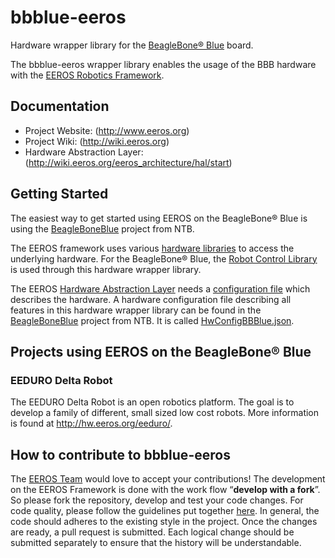 # bbblue-eeros

Hardware wrapper library for the [BeagleBone® Blue](https://beagleboard.org/blue) board.

The bbblue-eeros wrapper library enables the usage of the BBB hardware with the [EEROS Robotics Framework](https://github.com/eeros-project/eeros-framework). 


## Documentation

- Project Website: (http://www.eeros.org)
- Project Wiki: (http://wiki.eeros.org)
- Hardware Abstraction Layer: (http://wiki.eeros.org/eeros_architecture/hal/start) 


## Getting Started

The easiest way to get started using EEROS on the BeagleBone® Blue is using the [BeagleBoneBlue](https://github.com/ntb-ch/BeagleBoneBlue) project from NTB.

The EEROS framework uses various [hardware libraries](http://wiki.eeros.org/eeros_architecture/hal/hardware_libraries) to access the underlying hardware. For the BeagleBone® Blue, the [Robot Control Library](https://github.com/StrawsonDesign/librobotcontrol) is used through this hardware wrapper library. 

The EEROS [Hardware Abstraction Layer](http://wiki.eeros.org/eeros_architecture/hal/start) needs a [configuration file](http://wiki.eeros.org/eeros_architecture/hal/configuration_file) which describes the hardware. A hardware configuration file describing all features in this hardware wrapper library can be found in the [BeagleBoneBlue](https://github.com/ntb-ch/BeagleBoneBlue) project from NTB. It is called [HwConfigBBBlue.json](https://github.com/ntb-ch/BeagleBoneBlue/blob/master/myApp/HwConfigBBBlue.json).


## Projects using EEROS on the BeagleBone® Blue

### EEDURO Delta Robot
The EEDURO Delta Robot is an open robotics platform. The goal is to develop a family of different, small sized low cost robots. More information is found at http://hw.eeros.org/eeduro/.


## How to contribute to bbblue-eeros

The [EEROS Team](http://eeros.org/wordpress/eeros-team/) would love to accept your contributions! The development on the EEROS Framework is done with the work flow “**develop with a fork**”. So please fork the repository, develop and test your code changes. For code quality, please follow the guidelines put together [here](http://wiki.eeros.org/for_developers/start). In general, the code should adheres to the existing style in the project. Once the changes are ready, a pull request is submitted. Each logical change should be submitted separately to ensure that the history will be understandable.
